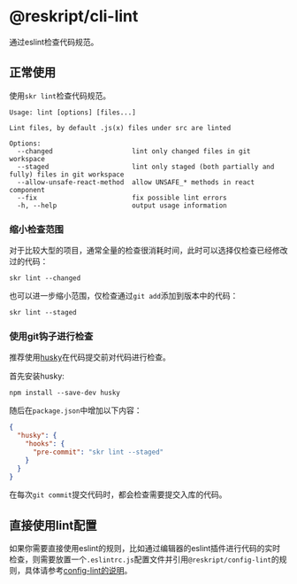 # @reskript/cli-lint

通过eslint检查代码规范。

## 正常使用

使用`skr lint`检查代码规范。

```
Usage: lint [options] [files...]

Lint files, by default .js(x) files under src are linted

Options:
  --changed                    lint only changed files in git workspace
  --staged                     lint only staged (both partially and fully) files in git workspace
  --allow-unsafe-react-method  allow UNSAFE_* methods in react component
  --fix                        fix possible lint errors
  -h, --help                   output usage information
```

### 缩小检查范围

对于比较大型的项目，通常全量的检查很消耗时间，此时可以选择仅检查已经修改过的代码：

```
skr lint --changed
```

也可以进一步缩小范围，仅检查通过`git add`添加到版本中的代码：

```
skr lint --staged
```

### 使用git钩子进行检查

推荐使用[husky](https://www.npmjs.com/package/husky)在代码提交前对代码进行检查。

首先安装husky:

```
npm install --save-dev husky
```

随后在`package.json`中增加以下内容：

```json
{
  "husky": {
    "hooks": {
      "pre-commit": "skr lint --staged"
    }
  }
}
```

在每次`git commit`提交代码时，都会检查需要提交入库的代码。

## 直接使用lint配置

如果你需要直接使用eslint的规则，比如通过编辑器的eslint插件进行代码的实时检查，则需要放置一个`.eslintrc.js`配置文件并引用`@reskript/config-lint`的规则，具体请参考[config-lint的说明](../config-lint)。
